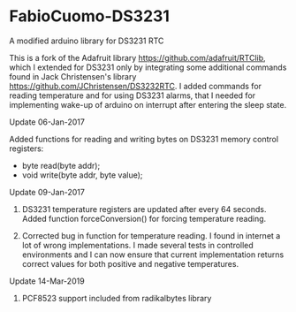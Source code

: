 # FabioCuomo-DS3231
A modified arduino library for DS3231 RTC

This is a fork of the Adafruit library https://github.com/adafruit/RTClib, which I extended for DS3231 only by integrating some additional commands found in Jack Christensen's library https://github.com/JChristensen/DS3232RTC.
I added commands for reading temperature and for using DS3231 alarms, that I needed for implementing wake-up of arduino on interrupt after entering the sleep state.

Update 06-Jan-2017

Added functions for reading and writing bytes on DS3231 memory control registers:
- byte read(byte addr);
- void write(byte addr, byte value);

Update 09-Jan-2017

1) DS3231 temperature registers are updated after every 64 seconds.
   Added function forceConversion() for forcing temperature reading.

2) Corrected bug in function for temperature reading.
   I found in internet a lot of wrong implementations.
   I made several tests in controlled environments and I can now ensure that current implementation returns correct values
   for both positive and negative temperatures.

Update 14-Mar-2019

1) PCF8523 support included from radikalbytes library
